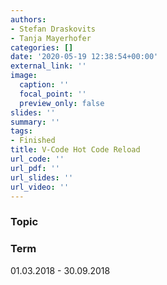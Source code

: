 ```yaml
---
authors:
- Stefan Draskovits
- Tanja Mayerhofer
categories: []
date: '2020-05-19 12:38:54+00:00'
external_link: ''
image:
  caption: ''
  focal_point: ''
  preview_only: false
slides: ''
summary: ''
tags:
- Finished
title: V-Code Hot Code Reload
url_code: ''
url_pdf: ''
url_slides: ''
url_video: ''
---
```


### Topic

### Term

01.03.2018 - 30.09.2018